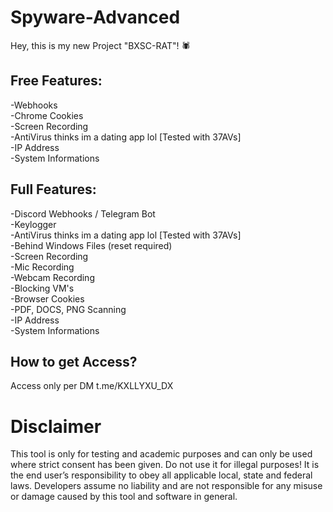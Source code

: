 # Spyware-Advanced

Hey, this is my new Project "BXSC-RAT"! 🕷

## Free Features:
-Webhooks                                            
-Chrome Cookies                                            
-Screen Recording                                            
-AntiVirus thinks im a dating app lol   [Tested with 37AVs]                                      
-IP Address                                            
-System Informations                                             


## Full Features:
-Discord Webhooks / Telegram Bot                                            
-Keylogger                                            
-AntiVirus thinks im a dating app lol   [Tested with 37AVs]                                        
-Behind Windows Files (reset required)                                            
-Screen Recording                                            
-Mic Recording                                            
-Webcam Recording                                            
-Blocking VM's                                            
-Browser Cookies                                            
-PDF, DOCS, PNG Scanning      
-IP Address                                      
-System Informations                                            

## How to get Access?
Access only per DM
t.me/KXLLYXU_DX


# Disclaimer
This tool is only for testing and academic purposes and can only be used where strict consent has been given. Do not use it for illegal purposes! It is the end user’s responsibility to obey all applicable local, state and federal laws. Developers assume no liability and are not responsible for any misuse or damage caused by this tool and software in general.
